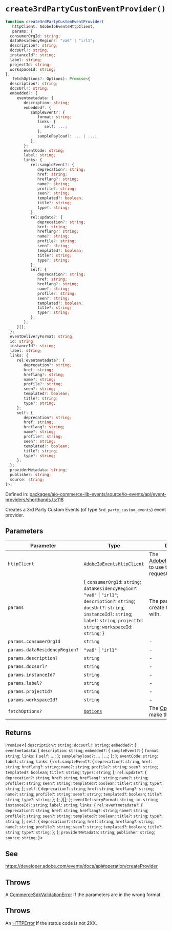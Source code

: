 # `create3rdPartyCustomEventProvider()`

```ts
function create3rdPartyCustomEventProvider(
   httpClient: AdobeIoEventsHttpClient,
   params: {
  consumerOrgId: string;
  dataResidencyRegion?: "va6" | "irl1";
  description?: string;
  docsUrl?: string;
  instanceId?: string;
  label: string;
  projectId: string;
  workspaceId: string;
},
   fetchOptions?: Options): Promise<{
  description?: string;
  docsUrl?: string;
  embedded?: {
     eventmetadata: {
        description: string;
        embedded?: {
           sampleEvent?: {
              format: string;
              links: {
                 self: ...;
              };
              samplePayload?: ... | ...;
           };
        };
        eventCode: string;
        label: string;
        links: {
           rel:sampleEvent?: {
              deprecation?: string;
              href: string;
              hreflang?: string;
              name?: string;
              profile?: string;
              seen?: string;
              templated?: boolean;
              title?: string;
              type?: string;
           };
           rel:update?: {
              deprecation?: string;
              href: string;
              hreflang?: string;
              name?: string;
              profile?: string;
              seen?: string;
              templated?: boolean;
              title?: string;
              type?: string;
           };
           self: {
              deprecation?: string;
              href: string;
              hreflang?: string;
              name?: string;
              profile?: string;
              seen?: string;
              templated?: boolean;
              title?: string;
              type?: string;
           };
        };
     }[];
  };
  eventDeliveryFormat: string;
  id: string;
  instanceId?: string;
  label: string;
  links: {
     rel:eventmetadata?: {
        deprecation?: string;
        href: string;
        hreflang?: string;
        name?: string;
        profile?: string;
        seen?: string;
        templated?: boolean;
        title?: string;
        type?: string;
     };
     self: {
        deprecation?: string;
        href: string;
        hreflang?: string;
        name?: string;
        profile?: string;
        seen?: string;
        templated?: boolean;
        title?: string;
        type?: string;
     };
  };
  providerMetadata: string;
  publisher: string;
  source: string;
}>;
```

Defined in: [packages/aio-commerce-lib-events/source/io-events/api/event-providers/shorthands.ts:118](https://github.com/adobe/aio-commerce-sdk/blob/db09d0de34ee085849efca6e0213ea525d0165dc/packages/aio-commerce-lib-events/source/io-events/api/event-providers/shorthands.ts#L118)

Creates a 3rd Party Custom Events (of type `3rd_party_custom_events`) event provider.

## Parameters

| Parameter                     | Type                                                                                                                                                                                                                      | Description                                                                                                                                                                                                |
| ----------------------------- | ------------------------------------------------------------------------------------------------------------------------------------------------------------------------------------------------------------------------- | ---------------------------------------------------------------------------------------------------------------------------------------------------------------------------------------------------------- |
| `httpClient`                  | [`AdobeIoEventsHttpClient`](https://github.com/adobe/aio-commerce-sdk/blob/main/packages-private/aio-commerce-lib-api/docs/api-reference/classes/AdobeIoEventsHttpClient.md)                                              | The [AdobeIoEventsHttpClient](https://github.com/adobe/aio-commerce-sdk/blob/main/packages-private/aio-commerce-lib-api/docs/api-reference/classes/AdobeIoEventsHttpClient.md) to use to make the request. |
| `params`                      | \{ `consumerOrgId`: `string`; `dataResidencyRegion?`: `"va6"` \| `"irl1"`; `description?`: `string`; `docsUrl?`: `string`; `instanceId?`: `string`; `label`: `string`; `projectId`: `string`; `workspaceId`: `string`; \} | The parameters to create the event provider with.                                                                                                                                                          |
| `params.consumerOrgId`        | `string`                                                                                                                                                                                                                  | -                                                                                                                                                                                                          |
| `params.dataResidencyRegion?` | `"va6"` \| `"irl1"`                                                                                                                                                                                                       | -                                                                                                                                                                                                          |
| `params.description?`         | `string`                                                                                                                                                                                                                  | -                                                                                                                                                                                                          |
| `params.docsUrl?`             | `string`                                                                                                                                                                                                                  | -                                                                                                                                                                                                          |
| `params.instanceId?`          | `string`                                                                                                                                                                                                                  | -                                                                                                                                                                                                          |
| `params.label?`               | `string`                                                                                                                                                                                                                  | -                                                                                                                                                                                                          |
| `params.projectId?`           | `string`                                                                                                                                                                                                                  | -                                                                                                                                                                                                          |
| `params.workspaceId?`         | `string`                                                                                                                                                                                                                  | -                                                                                                                                                                                                          |
| `fetchOptions?`               | [`Options`](https://github.com/sindresorhus/ky?tab=readme-ov-file#options)                                                                                                                                                | The [Options](https://github.com/sindresorhus/ky?tab=readme-ov-file#options) to use to make the request.                                                                                                   |

## Returns

`Promise`\<\{
`description?`: `string`;
`docsUrl?`: `string`;
`embedded?`: \{
`eventmetadata`: \{
`description`: `string`;
`embedded?`: \{
`sampleEvent?`: \{
`format`: `string`;
`links`: \{
`self`: ...;
\};
`samplePayload?`: ... \| ...;
\};
\};
`eventCode`: `string`;
`label`: `string`;
`links`: \{
`rel:sampleEvent?`: \{
`deprecation?`: `string`;
`href`: `string`;
`hreflang?`: `string`;
`name?`: `string`;
`profile?`: `string`;
`seen?`: `string`;
`templated?`: `boolean`;
`title?`: `string`;
`type?`: `string`;
\};
`rel:update?`: \{
`deprecation?`: `string`;
`href`: `string`;
`hreflang?`: `string`;
`name?`: `string`;
`profile?`: `string`;
`seen?`: `string`;
`templated?`: `boolean`;
`title?`: `string`;
`type?`: `string`;
\};
`self`: \{
`deprecation?`: `string`;
`href`: `string`;
`hreflang?`: `string`;
`name?`: `string`;
`profile?`: `string`;
`seen?`: `string`;
`templated?`: `boolean`;
`title?`: `string`;
`type?`: `string`;
\};
\};
\}[];
\};
`eventDeliveryFormat`: `string`;
`id`: `string`;
`instanceId?`: `string`;
`label`: `string`;
`links`: \{
`rel:eventmetadata?`: \{
`deprecation?`: `string`;
`href`: `string`;
`hreflang?`: `string`;
`name?`: `string`;
`profile?`: `string`;
`seen?`: `string`;
`templated?`: `boolean`;
`title?`: `string`;
`type?`: `string`;
\};
`self`: \{
`deprecation?`: `string`;
`href`: `string`;
`hreflang?`: `string`;
`name?`: `string`;
`profile?`: `string`;
`seen?`: `string`;
`templated?`: `boolean`;
`title?`: `string`;
`type?`: `string`;
\};
\};
`providerMetadata`: `string`;
`publisher`: `string`;
`source`: `string`;
\}\>

## See

https://developer.adobe.com/events/docs/api#operation/createProvider

## Throws

A [CommerceSdkValidationError](https://github.com/adobe/aio-commerce-sdk/blob/main/packages/aio-commerce-lib-core/docs/api-reference/classes/CommerceSdkValidationError.md) If the parameters are in the wrong format.

## Throws

An [HTTPError](https://github.com/sindresorhus/ky?tab=readme-ov-file#httperror) If the status code is not 2XX.
